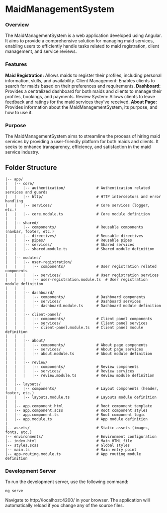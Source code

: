 # MaidManagementSystem

### Overview

The MaidManagementSystem is a web application developed using Angular. It aims to provide a comprehensive solution for managing maid services, enabling users to efficiently handle tasks related to maid registration, client management, and service reviews.

### Features

**Maid Registration:** Allows maids to register their profiles, including personal information, skills, and availability.
Client Management: Enables clients to search for maids based on their preferences and requirements.
**Dashboard:** Provides a centralized dashboard for both maids and clients to manage their profiles, bookings, and payments.
Review System: Allows clients to leave feedback and ratings for the maid services they've received.
**About Page:** Provides information about the MaidManagementSystem, its purpose, and how to use it.

### Purpose

The MaidManagementSystem aims to streamline the process of hiring maid services by providing a user-friendly platform for both maids and clients. It seeks to enhance transparency, efficiency, and satisfaction in the maid service industry.

## Folder Structure

```
|-- app/
|   |-- core/
|   |   |-- authentication/              # Authentication related services and guards
|   |   |-- http/                        # HTTP interceptors and error handling
|   |   |-- services/                    # Core services (logger, etc.)
|   |   |-- core.module.ts               # Core module definition
|   |
|   |-- shared/
|   |   |-- components/                  # Reusable components (navbar, footer, etc.)
|   |   |-- directives/                  # Reusable directives
|   |   |-- pipes/                       # Reusable pipes
|   |   |-- services/                    # Shared services
|   |   |-- shared.module.ts             # Shared module definition
|   |
|   |-- modules/
|   |   |-- user-registration/
|   |   |   |-- components/              # User registration related components
|   |   |   |-- services/                # User registration services
|   |   |   |-- user-registration.module.ts  # User registration module definition
|   |   |
|   |   |-- dashboard/
|   |   |   |-- components/              # Dashboard components
|   |   |   |-- services/                # Dashboard services
|   |   |   |-- dashboard.module.ts      # Dashboard module definition
|   |   |
|   |   |-- client-panel/
|   |   |   |-- components/              # Client panel components
|   |   |   |-- services/                # Client panel services
|   |   |   |-- client-panel.module.ts   # Client panel module definition
|   |   |
|   |   |-- about/
|   |   |   |-- components/              # About page components
|   |   |   |-- services/                # About page services
|   |   |   |-- about.module.ts          # About module definition
|   |   |
|   |   |-- review/
|   |   |   |-- components/              # Review components
|   |   |   |-- services/                # Review services
|   |   |   |-- review.module.ts         # Review module definition
|   |
|   |-- layouts/
|   |   |-- components/                  # Layout components (header, footer, etc.)
|   |   |-- layouts.module.ts            # Layouts module definition
|   |
|   |-- app.component.html               # Root component template
|   |-- app.component.scss               # Root component styles
|   |-- app.component.ts                 # Root component logic
|   |-- app.module.ts                    # App module definition
|
|-- assets/                              # Static assets (images, fonts, etc.)
|-- environments/                        # Environment configuration
|-- index.html                           # Main HTML file
|-- styles.scss                          # Global styles
|-- main.ts                              # Main entry point
|-- app-routing.module.ts                # App routing module definition
```

### Development Server

To run the development server, use the following command:

```
ng serve
```

Navigate to http://localhost:4200/ in your browser. The application will automatically reload if you change any of the source files.
